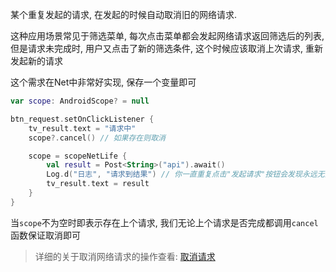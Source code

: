 某个重复发起的请求, 在发起的时候自动取消旧的网络请求. <br>

这种应用场景常见于筛选菜单, 每次点击菜单都会发起网络请求返回筛选后的列表, 但是请求未完成时, 用户又点击了新的筛选条件, 这个时候应该取消上次请求, 重新发起新的请求 <br>

这个需求在Net中非常好实现, 保存一个变量即可

```kotlin
var scope: AndroidScope? = null

btn_request.setOnClickListener {
    tv_result.text = "请求中"
    scope?.cancel() // 如果存在则取消

    scope = scopeNetLife {
        val result = Post<String>("api").await()
        Log.d("日志", "请求到结果") // 你一直重复点击"发起请求"按钮会发现永远无法拿到请求结果, 因为每次发起新的请求会取消未完成的
        tv_result.text = result
    }
}
```

当`scope`不为空时即表示存在上个请求, 我们无论上个请求是否完成都调用`cancel`函数保证取消即可

> 详细的关于取消网络请求的操作查看: [取消请求](cancel.md)